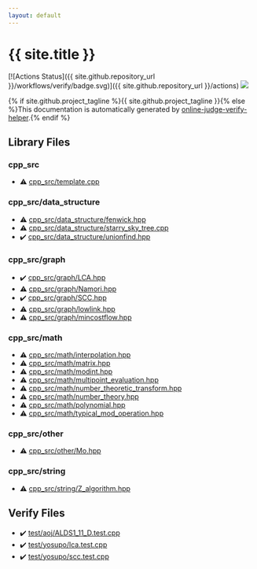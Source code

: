```yaml
---
layout: default
---
```


<!-- mathjax config similar to math.stackexchange -->
<script type="text/javascript" async
  src="https://cdnjs.cloudflare.com/ajax/libs/mathjax/2.7.5/MathJax.js?config=TeX-MML-AM_CHTML">
</script>
<script type="text/x-mathjax-config">
  MathJax.Hub.Config({
    TeX: { equationNumbers: { autoNumber: "AMS" }},
    tex2jax: {
      inlineMath: [ ['$','$'] ],
      processEscapes: true
    },
    "HTML-CSS": { matchFontHeight: false },
    displayAlign: "left",
    displayIndent: "2em"
  });
</script>

<script type="text/javascript" src="https://cdnjs.cloudflare.com/ajax/libs/jquery/3.4.1/jquery.min.js"></script>
<script src="https://cdn.jsdelivr.net/npm/jquery-balloon-js@1.1.2/jquery.balloon.min.js" integrity="sha256-ZEYs9VrgAeNuPvs15E39OsyOJaIkXEEt10fzxJ20+2I=" crossorigin="anonymous"></script>
<script type="text/javascript" src="assets/js/copy-button.js"></script>
<link rel="stylesheet" href="assets/css/copy-button.css" />


# {{ site.title }}

[![Actions Status]({{ site.github.repository_url }}/workflows/verify/badge.svg)]({{ site.github.repository_url }}/actions)
<a href="{{ site.github.repository_url }}"><img src="https://img.shields.io/github/last-commit/{{ site.github.owner_name }}/{{ site.github.repository_name }}" /></a>

{% if site.github.project_tagline %}{{ site.github.project_tagline }}{% else %}This documentation is automatically generated by <a href="https://github.com/kmyk/online-judge-verify-helper">online-judge-verify-helper</a>.{% endif %}

## Library Files

<div id="9a58b284f26bf03008f1a9518086b10c"></div>

### cpp_src

* :warning: <a href="library/cpp_src/template.cpp.html">cpp_src/template.cpp</a>


<div id="0efeb1959dbc8f7e9170e2d5bfa803ae"></div>

### cpp_src/data_structure

* :warning: <a href="library/cpp_src/data_structure/fenwick.hpp.html">cpp_src/data_structure/fenwick.hpp</a>
* :warning: <a href="library/cpp_src/data_structure/starry_sky_tree.cpp.html">cpp_src/data_structure/starry_sky_tree.cpp</a>
* :heavy_check_mark: <a href="library/cpp_src/data_structure/unionfind.hpp.html">cpp_src/data_structure/unionfind.hpp</a>


<div id="899db7edb5841537da14f45d9b6032f9"></div>

### cpp_src/graph

* :heavy_check_mark: <a href="library/cpp_src/graph/LCA.hpp.html">cpp_src/graph/LCA.hpp</a>
* :warning: <a href="library/cpp_src/graph/Namori.hpp.html">cpp_src/graph/Namori.hpp</a>
* :heavy_check_mark: <a href="library/cpp_src/graph/SCC.hpp.html">cpp_src/graph/SCC.hpp</a>
* :warning: <a href="library/cpp_src/graph/lowlink.hpp.html">cpp_src/graph/lowlink.hpp</a>
* :warning: <a href="library/cpp_src/graph/mincostflow.hpp.html">cpp_src/graph/mincostflow.hpp</a>


<div id="7f80e2498998e03897cbfac19f068c09"></div>

### cpp_src/math

* :warning: <a href="library/cpp_src/math/interpolation.hpp.html">cpp_src/math/interpolation.hpp</a>
* :warning: <a href="library/cpp_src/math/matrix.hpp.html">cpp_src/math/matrix.hpp</a>
* :warning: <a href="library/cpp_src/math/modint.hpp.html">cpp_src/math/modint.hpp</a>
* :warning: <a href="library/cpp_src/math/multipoint_evaluation.hpp.html">cpp_src/math/multipoint_evaluation.hpp</a>
* :warning: <a href="library/cpp_src/math/number_theoretic_transform.hpp.html">cpp_src/math/number_theoretic_transform.hpp</a>
* :warning: <a href="library/cpp_src/math/number_theory.hpp.html">cpp_src/math/number_theory.hpp</a>
* :warning: <a href="library/cpp_src/math/polynomial.hpp.html">cpp_src/math/polynomial.hpp</a>
* :warning: <a href="library/cpp_src/math/typical_mod_operation.hpp.html">cpp_src/math/typical_mod_operation.hpp</a>


<div id="3a410910d29f06f5e038fad6075af5c6"></div>

### cpp_src/other

* :warning: <a href="library/cpp_src/other/Mo.hpp.html">cpp_src/other/Mo.hpp</a>


<div id="1af93c576686231cc039edb77ac3381f"></div>

### cpp_src/string

* :warning: <a href="library/cpp_src/string/Z_algorithm.hpp.html">cpp_src/string/Z_algorithm.hpp</a>


## Verify Files

* :heavy_check_mark: <a href="verify/test/aoj/ALDS1_11_D.test.cpp.html">test/aoj/ALDS1_11_D.test.cpp</a>
* :heavy_check_mark: <a href="verify/test/yosupo/lca.test.cpp.html">test/yosupo/lca.test.cpp</a>
* :heavy_check_mark: <a href="verify/test/yosupo/scc.test.cpp.html">test/yosupo/scc.test.cpp</a>


